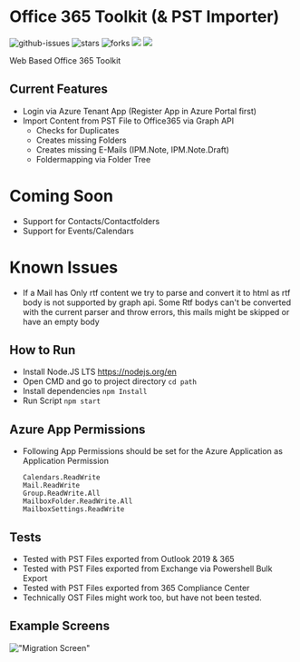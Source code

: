 # Office 365 Toolkit (& PST Importer)

![github-issues](https://img.shields.io/github/issues/bitcircuiteu/office365-toolkit.svg) 
![stars](https://img.shields.io/github/stars/bitcircuiteu/office365-toolkit.svg) 
![forks](https://img.shields.io/github/forks/bitcircuiteu/office365-toolkit.svg) 
![](https://david-dm.org/bitcircuiteu/office365-toolkit/status.svg) 
![](https://david-dm.org/bitcircuiteu/office365-toolkit/dev-status.svg)

Web Based Office 365 Toolkit

## Current Features
- Login via Azure Tenant App (Register App in Azure Portal first)
- Import Content from PST File to Office365 via Graph API
  - Checks for Duplicates
  - Creates missing Folders
  - Creates missing E-Mails (IPM.Note, IPM.Note.Draft)
  - Foldermapping via Folder Tree


# Coming Soon
- Support for Contacts/Contactfolders
- Support for Events/Calendars

# Known Issues
- If a Mail has Only rtf content we try to parse and convert it to html as rtf body is not supported by graph api. Some Rtf bodys can't be converted with the current parser and throw errors, this mails might be skipped or have an empty body

## How to Run
- Install Node.JS LTS https://nodejs.org/en
- Open CMD and go to project directory `cd path`
- Install dependencies `npm Install`
- Run Script `npm start`

## Azure App Permissions
- Following App Permissions should be set for the Azure Application as Application Permission
  ```
  Calendars.ReadWrite
  Mail.ReadWrite
  Group.ReadWrite.All
  MailboxFolder.ReadWrite.All
  MailboxSettings.ReadWrite
  ```

## Tests
- Tested with PST Files exported from Outlook 2019 & 365
- Tested with PST Files exported from Exchange via Powershell Bulk Export
- Tested with PST Files exported from 365 Compliance Center
- Technically OST Files might work too, but have not been tested.

## Example Screens
!["Migration Screen"](https://i.imgur.com/69qMfNd.png)
